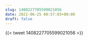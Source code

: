 ```yaml
---
slug: 1408227705599021056
date: 2021-06-25 00:57:03+00:00
draft: false
---
```


{{< tweet 1408227705599021056 >}}
